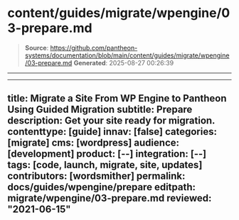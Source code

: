 # content/guides/migrate/wpengine/03-prepare.md

> **Source**: https://github.com/pantheon-systems/documentation/blob/main/content/guides/migrate/wpengine/03-prepare.md
> **Generated**: 2025-08-27 00:26:39

---

---
title: Migrate a Site From WP Engine to Pantheon Using Guided Migration
subtitle: Prepare
description: Get your site ready for migration.
contenttype: [guide]
innav: [false]
categories: [migrate]
cms: [wordpress]
audience: [development]
product: [--]
integration: [--]
tags: [code, launch, migrate, site, updates]
contributors: [wordsmither]
permalink: docs/guides/wpengine/prepare
editpath: migrate/wpengine/03-prepare.md
reviewed: "2021-06-15"
---

<Partial file="migrate/prepare.md" />